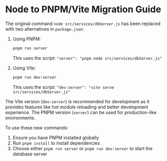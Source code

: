 # Node to PNPM/Vite Migration Guide

The original command `node src/services/dbServer.js` has been replaced with two alternatives in `package.json`:

1. Using PNPM:
   ```bash
   pnpm run server
   ```
   This uses the script: `"server": "pnpm node src/services/dbServer.js"`

2. Using Vite:
   ```bash
   pnpm run dev:server
   ```
   This uses the script: `"dev:server": "vite serve src/services/dbServer.js"`

The Vite version (`dev:server`) is recommended for development as it provides features like hot module reloading and better development experience. The PNPM version (`server`) can be used for production-like environments.

To use these new commands:
1. Ensure you have PNPM installed globally
2. Run `pnpm install` to install dependencies
3. Choose either `pnpm run server` or `pnpm run dev:server` to start the database server